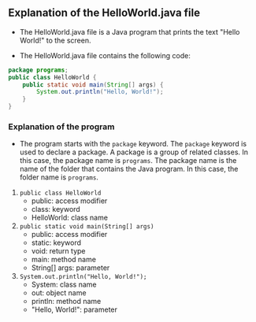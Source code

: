 ## Explanation of the HelloWorld.java file

- The HelloWorld.java file is a Java program that prints the text "Hello World!" to the screen.

- The HelloWorld.java file contains the following code:

```java
package programs;
public class HelloWorld {
    public static void main(String[] args) {
        System.out.println("Hello, World!");
    }
}
```

### Explanation of the program

- The program starts with the `package` keyword. The `package` keyword is used to declare a package. A package is a group of related classes. In this case, the package name is `programs`. The package name is the name of the folder that contains the Java program. In this case, the folder name is `programs`.

1. `public class HelloWorld`
   - public: access modifier
   - class: keyword
   - HelloWorld: class name
2. `public static void main(String[] args)`
   - public: access modifier
   - static: keyword
   - void: return type
   - main: method name
   - String[] args: parameter
3. `System.out.println("Hello, World!");`
   - System: class name
   - out: object name
   - println: method name
   - "Hello, World!": parameter
